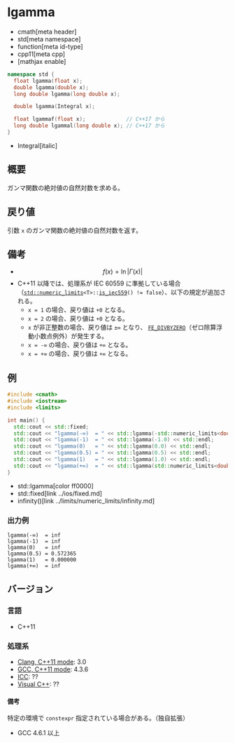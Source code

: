 # lgamma
* cmath[meta header]
* std[meta namespace]
* function[meta id-type]
* cpp11[meta cpp]
* [mathjax enable]

```cpp
namespace std {
  float lgamma(float x);
  double lgamma(double x);
  long double lgamma(long double x);

  double lgamma(Integral x);

  float lgammaf(float x);             // C++17 から
  long double lgammal(long double x); // C++17 から
}
```
* Integral[italic]

## 概要
ガンマ関数の絶対値の自然対数を求める。


## 戻り値
引数 `x` のガンマ関数の絶対値の自然対数を返す。


## 備考
- $$ f(x) = \ln | \Gamma (x) | $$
- C++11 以降では、処理系が IEC 60559 に準拠している場合（[`std::numeric_limits`](../limits/numeric_limits.md)`<T>::`[`is_iec559`](../limits/numeric_limits/is_iec559.md)`() != false`）、以下の規定が追加される。
    - `x = 1` の場合、戻り値は `+0` となる。
    - `x = 2` の場合、戻り値は `+0` となる。
    - `x` が非正整数の場合、戻り値は `±∞` となり、
    [`FE_DIVBYZERO`](../cfenv/fe_divbyzero.md)（ゼロ除算浮動小数点例外）が発生する。
    - `x = -∞` の場合、戻り値は `+∞` となる。
    - `x = +∞` の場合、戻り値は `+∞` となる。


## 例
```cpp
#include <cmath>
#include <iostream>
#include <limits>

int main() {
  std::cout << std::fixed;
  std::cout << "lgamma(-∞)  = " << std::lgamma(-std::numeric_limits<double>::infinity()) << std::endl;
  std::cout << "lgamma(-1)  = " << std::lgamma(-1.0) << std::endl;
  std::cout << "lgamma(0)   = " << std::lgamma(0.0) << std::endl;
  std::cout << "lgamma(0.5) = " << std::lgamma(0.5) << std::endl;
  std::cout << "lgamma(1)   = " << std::lgamma(1.0) << std::endl;
  std::cout << "lgamma(+∞)  = " << std::lgamma(std::numeric_limits<double>::infinity()) << std::endl;
}
```
* std::lgamma[color ff0000]
* std::fixed[link ../ios/fixed.md]
* infinity()[link ../limits/numeric_limits/infinity.md]

### 出力例
```
lgamma(-∞)  = inf
lgamma(-1)  = inf
lgamma(0)   = inf
lgamma(0.5) = 0.572365
lgamma(1)   = 0.000000
lgamma(+∞)  = inf
```

## バージョン
### 言語
- C++11

### 処理系
- [Clang, C++11 mode](/implementation.md#clang): 3.0
- [GCC, C++11 mode](/implementation.md#gcc): 4.3.6
- [ICC](/implementation.md#icc): ??
- [Visual C++](/implementation.md#visual_cpp): ??

#### 備考
特定の環境で `constexpr` 指定されている場合がある。（独自拡張）

- GCC 4.6.1 以上
